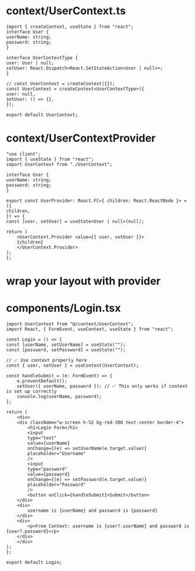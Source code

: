 # context/UserContext.ts

    import { createContext, useState } from "react";
    interface User {
    userName: string;
    password: string;
    }

    interface UserContextType {
    user: User | null;
    setUser: React.Dispatch<React.SetStateAction<User | null>>;
    }

    // const UserContext = createContext({});
    const UserContext = createContext<UserContextType>({
    user: null,
    setUser: () => {},
    });

    export default UserContext;

# context/UserContextProvider

    "use client";
    import { useState } from "react";
    import UserContext from "./UserContext";

    interface User {
    userName: string;
    password: string;
    }

    export const UserProvider: React.FC<{ children: React.ReactNode }> = ({
    children,
    }) => {
    const [user, setUser] = useState<User | null>(null);

    return (
        <UserContext.Provider value={{ user, setUser }}>
        {children}
        </UserContext.Provider>
    );
    };

# wrap your layout with provider

# components/Login.tsx

    import UserContext from "@/context/UserContext";
    import React, { FormEvent, useContext, useState } from "react";

    const Login = () => {
    const [userName, setUserName] = useState("");
    const [password, setPassword] = useState("");

    // ✅ Use context properly here
    const { user, setUser } = useContext(UserContext);

    const handleSubmit = (e: FormEvent) => {
        e.preventDefault();
        setUser({ userName, password }); // ✅ This only works if context is set up correctly
        console.log(userName, password);
    };

    return (
        <div>
        <div className="w-screen h-52 bg-red-300 text-center border-4">
            <h1>Login Form</h1>
            <input
            type="text"
            value={userName}
            onChange={(e) => setUserName(e.target.value)}
            placeholder="Username"
            />
            <input
            type="password"
            value={password}
            onChange={(e) => setPassword(e.target.value)}
            placeholder="Password"
            />
            <button onClick={handleSubmit}>Submit</button>
        </div>
        <div>
            username is {userName} and password is {password}
        </div>
        <div>
            <p>From Context: username is {user?.userName} and password is {user?.password}</p>
        </div>
        </div>
    );
    };

    export default Login;

